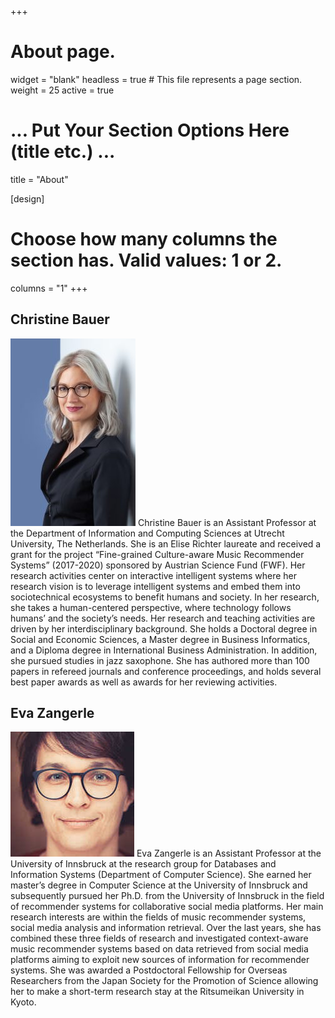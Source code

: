 +++
# About page.
widget = "blank"
headless = true  # This file represents a page section.
weight = 25
active = true

# ... Put Your Section Options Here (title etc.) ...
title = "About"

[design]
  # Choose how many columns the section has. Valid values: 1 or 2.
  columns = "1"
+++
## Christine Bauer
![Photo of Christine Bauer](chb.jpg "Christine Bauer")
Christine Bauer is an Assistant Professor at the Department of Information and Computing Sciences at Utrecht University, The Netherlands. She is an Elise Richter laureate and received a grant for the project “Fine-grained Culture-aware Music Recommender Systems” (2017-2020) sponsored by Austrian Science Fund (FWF). Her research activities center on interactive intelligent systems where her research vision is to leverage intelligent systems and embed them into sociotechnical ecosystems to benefit humans and society. In her research, she takes a human-centered perspective, where technology follows humans’ and the society’s needs.
Her research and teaching activities are driven by her interdisciplinary background. She holds a Doctoral degree in Social and Economic Sciences, a Master degree in Business Informatics, and a Diploma degree in International Business Administration. In addition, she pursued studies in jazz saxophone.
She has authored more than 100 papers in refereed journals and conference proceedings, and holds several best paper awards as well as awards for her reviewing activities.

## Eva Zangerle
![Photo of Eva Zangerle](ez.jpg "Eva Zangerle")
Eva Zangerle is an Assistant Professor at the University of Innsbruck at the research group for Databases and Information Systems (Department of Computer Science). She earned her master’s degree in Computer Science at the University of Innsbruck and subsequently pursued her Ph.D. from the University of Innsbruck in the field of recommender systems for collaborative social media platforms. Her main research interests are within the fields of music recommender systems, social media analysis and information retrieval. Over the last years, she has combined these three fields of research and investigated context-aware music recommender systems based on data retrieved from social media platforms aiming to exploit new sources of information for recommender systems. She was awarded a Postdoctoral Fellowship for Overseas Researchers from the Japan Society for the Promotion of Science allowing her to make a short-term research stay at the Ritsumeikan University in Kyoto.
